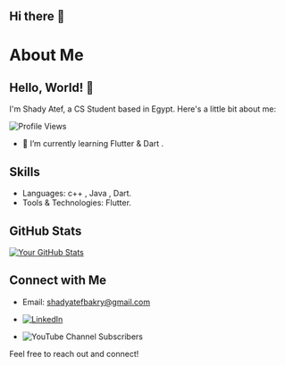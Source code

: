 ## Hi there 👋

<!--
**shady-ateff/shady-ateff** is a ✨ _special_ ✨ repository because its `README.md` (this file) appears on your GitHub profile.

Here are some ideas to get you started:

- 🔭 I’m currently working on ...
- 🌱 I’m currently learning ...
- 👯 I’m looking to collaborate on ...
- 🤔 I’m looking for help with ...
- 💬 Ask me about ...
- 📫 How to reach me: ...
- 😄 Pronouns: ...
- ⚡ Fun fact: ...
-->
# About Me

## Hello, World! 👋

I'm Shady Atef, a CS Student based in Egypt. Here's a little bit about me:

![Profile Views](https://komarev.com/ghpvc/?username=shady-ateff&color=blue)

<!-- - 🔭 I’m currently working on [Current Project or Job]. -->
- 🌱 I’m currently learning Flutter & Dart .
<!--- 👯 I’m looking to collaborate on [Project Types or Areas of Interest].
- 💬 Ask me about [Your Expertise or Interests].
- 📫 How to reach me: [Your Contact Information].
- 😄 Pronouns: [Your Pronouns, if applicable].
- ⚡ Fun fact: [Interesting Fact About Yourself].-->

## Skills

- Languages: c++ , Java , Dart.
- Tools & Technologies: Flutter.

## GitHub Stats

[![Your GitHub Stats](https://github-readme-stats.vercel.app/api?username=shady-ateff&show_icons=true&theme=radical)](https://github.com/yourusername)

## Connect with Me

- Email: shadyatefbakry@gmail.com

- [![LinkedIn](https://img.shields.io/badge/LinkedIn-0077B5?style=for-the-badge&logo=linkedin&logoColor=white)](https://www.linkedin.com/in/shadyatef/)
- ![YouTube Channel Subscribers](https://img.shields.io/youtube/channel/subscribers/UCP4qTGHeADauaJBUkWKZhng?style=for-the-badge)
<!--[![Twitter](https://img.shields.io/badge/Twitter-1DA1F2?style=for-the-badge&logo=twitter&logoColor=white)](https://twitter.com/yourusername)
[![GitHub](https://img.shields.io/badge/GitHub-100000?style=for-the-badge&logo=github&logoColor=white)](https://github.com/yourusername)
[![Personal Website](https://img.shields.io/badge/Website-000000?style=for-the-badge&logo=About.me&logoColor=white)](https://yourwebsite.com).-->

Feel free to reach out and connect!

